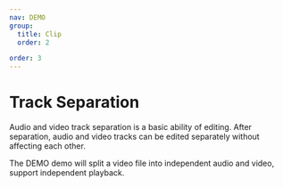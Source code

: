 ```yaml
---
nav: DEMO
group:
  title: Clip
  order: 2

order: 3
---
```


# Track Separation

Audio and video track separation is a basic ability of editing. After separation, audio and video tracks can be edited separately without affecting each other.

The DEMO demo will split a video file into independent audio and video, support independent playback.

<code src="./6_3_1-split-track.tsx"></code>
